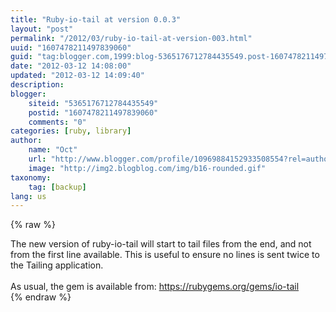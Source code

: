 ```yaml
---
title: "Ruby-io-tail at version 0.0.3"
layout: "post"
permalink: "/2012/03/ruby-io-tail-at-version-003.html"
uuid: "1607478211497839060"
guid: "tag:blogger.com,1999:blog-5365176712784435549.post-1607478211497839060"
date: "2012-03-12 14:08:00"
updated: "2012-03-12 14:09:40"
description: 
blogger:
    siteid: "5365176712784435549"
    postid: "1607478211497839060"
    comments: "0"
categories: [ruby, library]
author: 
    name: "Oct"
    url: "http://www.blogger.com/profile/10969884152933508554?rel=author"
    image: "http://img2.blogblog.com/img/b16-rounded.gif"
taxonomy:
    tag: [backup]
lang: us
---
```


{% raw %}
<div class="css-full-post-content js-full-post-content">
The new version of ruby-io-tail will start to tail files from the end, and not from the first line available. This is useful to ensure no lines is sent twice to the Tailing application.<br />
<br />
As usual, the gem is available from:&nbsp;<a href="https://rubygems.org/gems/io-tail">https://rubygems.org/gems/io-tail</a>
</div>
{% endraw %}